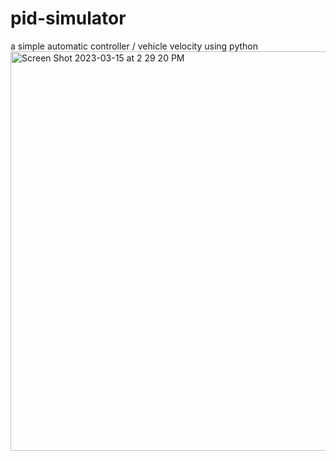 # pid-simulator
a simple automatic controller / vehicle velocity using python 
<img width="639" alt="Screen Shot 2023-03-15 at 2 29 20 PM" src="https://user-images.githubusercontent.com/122229647/225448113-0c400e35-ea51-4a61-8fa4-e690ffa9c605.png">
